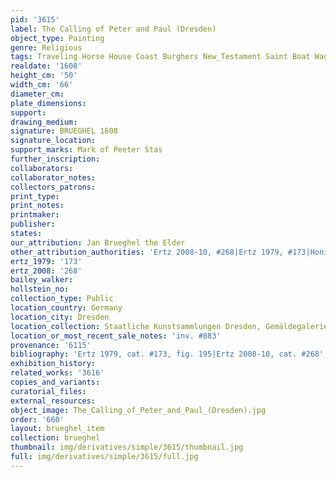```yaml
---
pid: '3615'
label: The Calling of Peter and Paul (Dresden)
object_type: Painting
genre: Religious
tags: Traveling Horse House Coast Burghers New_Testament Saint Boat Wagon
realdate: '1608'
height_cm: '50'
width_cm: '66'
diameter_cm: 
plate_dimensions: 
support: 
drawing_medium: 
signature: BRUEGHEL 1608
signature_location: 
support_marks: Mark of Peeter Stas
further_inscription: 
collaborators: 
collaborator_notes: 
collectors_patrons: 
print_type: 
print_notes: 
printmaker: 
publisher: 
states: 
our_attribution: Jan Brueghel the Elder
other_attribution_authorities: 'Ertz 2008-10, #268|Ertz 1979, #173|Honig database'
ertz_1979: '173'
ertz_2008: '268'
bailey_walker: 
hollstein_no: 
collection_type: Public
location_country: Germany
location_city: Dresden
location_collection: Staatliche Kunstsammlungen Dresden, Gemäldegalerie Alte Meister
location_or_most_recent_sale_notes: 'inv. #883'
provenance: '6115'
bibliography: 'Ertz 1979, cat. #173, fig. 195|Ertz 2008-10, cat. #268'
exhibition_history: 
related_works: '3616'
copies_and_variants: 
curatorial_files: 
external_resources: 
object_image: The_Calling_of_Peter_and_Paul_(Dresden).jpg
order: '660'
layout: brueghel_item
collection: brueghel
thumbnail: img/derivatives/simple/3615/thumbnail.jpg
full: img/derivatives/simple/3615/full.jpg
---
```

